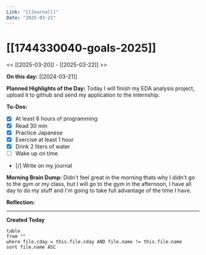 ```yaml
---
Link: "[[Journal]]"
Date: "2025-03-21"
---
```


# [[1744330040-goals-2025]]

<< [[2025-03-20]] - [[2025-03-22]] >>

**On this day:** [[2024-03-21]]

**Planned Highlights of the Day:**
Today I will finish my EDA analysis project, upload it to github and send my application to the internship.

**To-Dos:**

- [x] At least 6 hours of programming
- [x] Read 30 min
- [x] Practice Japanese
- [x] Exercise at least 1 hour
- [x] Drink 2 liters of water
- [ ] Wake up on time
- [/] Write on my journal

**Morning Brain Dump:**
Didn't feel great in the morning thats why I didn't go to the gym or my class, but I will go to the gym in the afternoon, I have all day to do my stuff and I'm going to take full advantage of the time I have.

**Reflection:**

---

**Created Today**

```dataview
table
from ""
where file.cday = this.file.cday AND file.name != this.file.name
sort file.name ASC
```
